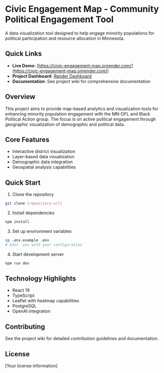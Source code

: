 # Civic Engagement Map - Community Political Engagement Tool

A data visualization tool designed to help engage minority populations for political participation and resource allocation in Minnesota.

## Quick Links
- **Live Demo**: [https://civic-engagement-map.onrender.com/](https://civic-engagement-map.onrender.com/)
- **Project Dashboard**: [Render Dashboard](https://dashboard.render.com/project/prj-ctqpjpggph6c73cmatag)
- **Documentation**: See project wiki for comprehensive documentation

## Overview

This project aims to provide map-based analytics and visualization tools for enhancing minority population engagement with the MN-DFL and Black Political Action group. The focus is on active political engagement through geographic visualization of demographic and political data.

## Core Features
- Interactive district visualization
- Layer-based data visualization
- Demographic data integration
- Geospatial analysis capabilities

## Quick Start

1. Clone the repository
```bash
git clone [repository-url]
```

2. Install dependencies
```bash
npm install
```

3. Set up environment variables
```bash
cp .env.example .env
# Edit .env with your configuration
```

4. Start development server
```bash
npm run dev
```

## Technology Highlights
- React 19
- TypeScript
- Leaflet with heatmap capabilities
- PostgreSQL
- OpenAI integration

## Contributing
See the project wiki for detailed contribution guidelines and documentation.

## License
[Your license information]